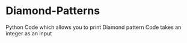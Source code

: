 # Diamond-Patterns

Python Code which allows you to print Diamond pattern 
Code takes an integer as an input 
